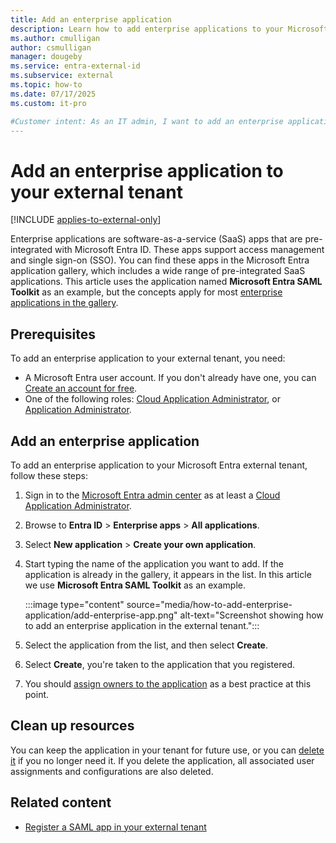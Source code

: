 ```yaml
---
title: Add an enterprise application
description: Learn how to add enterprise applications to your Microsoft Entra external tenant using the admin center. Discover gallery apps, configuration steps, and deployment tips.
ms.author: cmulligan
author: csmulligan
manager: dougeby
ms.service: entra-external-id 
ms.subservice: external
ms.topic: how-to
ms.date: 07/17/2025
ms.custom: it-pro

#Customer intent: As an IT admin, I want to add an enterprise application to my Microsoft Entra tenant, so that I can provide my organization with access to pre-integrated applications from the gallery.
---
```

# Add an enterprise application to your external tenant

[!INCLUDE [applies-to-external-only](../includes/applies-to-external-only.md)]

Enterprise applications are software-as-a-service (SaaS) apps that are pre-integrated with Microsoft Entra ID. These apps support access management and single sign-on (SSO).
You can find these apps in the Microsoft Entra application gallery, which includes a wide range of pre-integrated SaaS applications.
This article uses the application named **Microsoft Entra SAML Toolkit** as an example, but the concepts apply for most [enterprise applications in the gallery](/entra/identity/saas-apps/tutorial-list).

## Prerequisites

To add an enterprise application to your external tenant, you need:

- A Microsoft Entra user account. If you don't already have one, you can [Create an account for free](https://azure.microsoft.com/free/?WT.mc_id=A261C142F).
- One of the following roles: [Cloud Application Administrator](/entra/identity/role-based-access-control/permissions-reference#cloud-application-administrator), or [Application Administrator](/entra/identity/role-based-access-control/permissions-reference#application-administrator).

## Add an enterprise application

To add an enterprise application to your Microsoft Entra external tenant, follow these steps:

1. Sign in to the [Microsoft Entra admin center](https://entra.microsoft.com) as at least a [Cloud Application Administrator](/entra/identity/role-based-access-control/permissions-reference#cloud-application-administrator).
1. Browse to **Entra ID** > **Enterprise apps** > **All applications**.
1. Select **New application** > **Create your own application**.
1. Start typing the name of the application you want to add. If the application is already in the gallery, it appears in the list. In this article we use **Microsoft Entra SAML Toolkit** as an example.

    :::image type="content" source="media/how-to-add-enterprise-application/add-enterprise-app.png" alt-text="Screenshot showing how to add an enterprise application in the external tenant.":::

1. Select the application from the list, and then select **Create**.
1. Select **Create**, you're taken to the application that you registered.
1. You should [assign owners to the application](/entra/identity/enterprise-apps/assign-app-owners?pivots=portal#assign-an-owner) as a best practice at this point.

## Clean up resources

You can keep the application in your tenant for future use, or you can [delete it](/entra/identity/enterprise-apps/delete-application-portal?pivots=portal) if you no longer need it. If you delete the application, all associated user assignments and configurations are also deleted.

## Related content

- [Register a SAML app in your external tenant](how-to-register-saml-app.md)